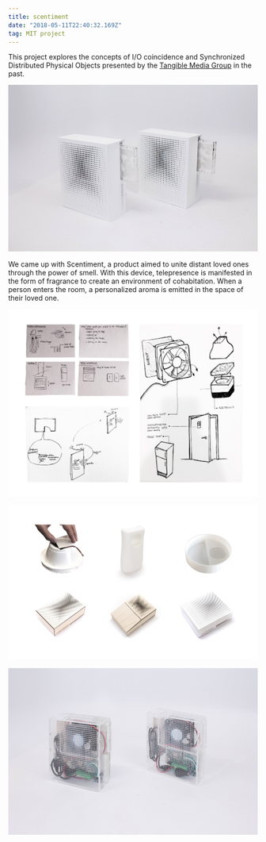 ```yaml
---
title: scentiment
date: "2018-05-11T22:40:32.169Z"
tag: MIT project
---
```


This project explores the concepts of I/O coincidence and Synchronized Distributed Physical Objects presented by the <a href="https://tangible.media.mit.edu/" target="_blank">Tangible Media Group</a> in the past.

![altcaption](1.jpg)

We came up with Scentiment, a product aimed to unite distant loved ones through the power of smell.  With this device, telepresence is manifested in the form of fragrance to create an environment of cohabitation.  When a person enters the room, a personalized aroma is emitted in the space of their loved one. 

![altcaption](2.jpg)

![altcaption](3.jpg)

![altcaption](4.jpg)
